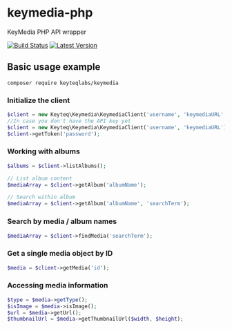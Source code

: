 keymedia-php
============

KeyMedia PHP API wrapper

[![Build Status](https://travis-ci.org/KeyteqLabs/keymedia-php.png?branch=master)](https://travis-ci.org/KeyteqLabs/keymedia-php)
[![Latest Version](https://poser.pugx.org/leaphly/cart-bundle/v/unstable.svg)](https://packagist.org/packages/keyteqlabs/keymedia)

## Basic usage example

`composer require keyteqlabs/keymedia`

### Initialize the client
```php
$client = new Keyteq\Keymedia\KeymediaClient('username', 'keymediaURL', 'apiKey');
//In case you don't have the API key yet
$client = new Keyteq\Keymedia\KeymediaClient('username', 'keymediaURL');
$client->getToken('password');
```

### Working with albums
```php
$albums = $client->listAlbums();

// List album content
$mediaArray = $client->getAlbum('albumName');

// Search within album
$mediaArray = $client->getAlbum('albumName', 'searchTerm');
```

### Search by media / album names
```php
$mediaArray = $client->findMedia('searchTerm');
```

### Get a single media object by ID
```php
$media = $client->getMedia('id');
```

### Accessing media information
```php
$type = $media->getType();
$isImage = $media->isImage();
$url = $media->getUrl();
$thumbnailUrl = $media->getThumbnailUrl($width, $height);
```
